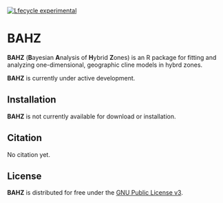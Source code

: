 
<!-- README.md is generated from README.Rmd. Please edit that file -->
<!-- badges: start -->
[![Lfecycle experimental](https://img.shields.io/badge/lifecycle-experimental-orange.svg)](https://www.tidyverse.org/lifecycle/#experimental) <!-- badges: end -->

BAHZ
====

**BAHZ** (**B**ayesian **A**nalysis of **H**ybrid **Z**ones) is an R package for fitting and analyzing one-dimensional, geographic cline models in hybrd zones.

**BAHZ** is currently under active development.

Installation
------------

**BAHZ** is not currently available for download or installation.

Citation
--------

No citation yet.

License
-------

**BAHZ** is distributed for free under the [GNU Public License v3](https://www.gnu.org/licenses/gpl-3.0.en.html).

